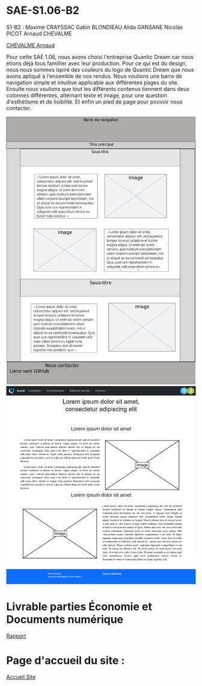 # SAE-S1.06-B2

S1-B2 :
Maxime CRAYSSAC
Gabin BLONDIEAU
Alida GANSANE
Nicolas PICOT
Arnaud CHEVALME

[CHEVALME Arnaud](mailto:arnaud.chevalme@edu.univ-fcomte.fr?subject=[SAE]Sujet)

Pour cette SAÉ 1.06, nous avons choisi l'entreprise Quantic Dream car nous étions déjà tous famillier avec leur production. Pour ce qui est du design, nous nous sommes ispiré des couleurs du logo de Quantic Dream que nous avons apliqué à l'ensemble de nos rendus. 
Nous voulions une barre de navigation simple et intuitive applicable aux différentes pages du site. Ensuite nous voulions que tout les différents contenus tiennent dans deux colonnes différentes, altérnant texte et image, pour une question d'esthétisme et de lisibilité. Et enfin un pied de page pour pouvoir nous contacter. 

![écran de zoning](doc/ecran_zoning.png)
![écran prototype](doc/ecran_prototype.png)

# Livrable parties Économie et Documents numérique
[Rapport](doc/CHEVALME_SAES106_B2_QuanticDream.pdf)

# Page d'accueil du site :
[Accueil Site](https://achevalm-iut90.github.io/SAE-S1.06-B2-QUANTIC-DREAM/accueil.html)
